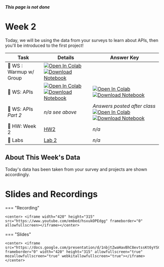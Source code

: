 ***This page is not done***



# Week 2



<!-- Todo add slides -->



Today, we will be using the data from your surveys to learn about APIs, then you'll be introduced to the first project!

<!-- Comment Out Answer Key -->

| **Task**                      | Details                                                      | Answer Key                                                   |
| ----------------------------- | ------------------------------------------------------------ | ------------------------------------------------------------ |
| :school: WS : Warmup w/ Group | [![Open In Colab](https://colab.research.google.com/assets/colab-badge.svg)](https://colab.research.google.com/github/christianfjung/Node-Pro/blob/master/content/week2/warmup.ipynb)  [![Download Notebook](https://files.christianfjung.com/buttons/DownloadIpynb.svg)](/week2/warmup.ipynb) | <!--[![Open In Colab](https://colab.research.google.com/assets/colab-badge.svg)](https://colab.research.google.com/github/christianfjung/Node-Pro/blob/master/content/week2/warmup-answers.ipynb)  [![Download Notebook](https://files.christianfjung.com/buttons/DownloadIpynb.svg)](/week2/warmup-answers.ipynb)--> |
| :school: WS: APIs             | [![Open In Colab](https://colab.research.google.com/assets/colab-badge.svg)](https://colab.research.google.com/github/christianfjung/Node-Pro/blob/master/content/week2/API.ipynb) [![Download Notebook](https://files.christianfjung.com/buttons/DownloadIpynb.svg)](/week2/API.ipynb) | [![Open In Colab](https://colab.research.google.com/assets/colab-badge.svg)](https://colab.research.google.com/github/christianfjung/Node-Pro/blob/master/content/week2/API-key.ipynb) [![Download Notebook](https://files.christianfjung.com/buttons/DownloadIpynb.svg)](/week2/API-key.ipynb) |
| :school: WS: APIs *Part 2*    | *n/a see above*                                              | *Answers posted after class* [![Open In Colab](https://colab.research.google.com/assets/colab-badge.svg)](https://colab.research.google.com/github/christianfjung/Node-Pro/blob/master/content/week2/API-part2-Key.ipynb) [![Download Notebook](https://files.christianfjung.com/buttons/DownloadIpynb.svg)](/week2/API-part2-Key.ipynb) |
| :school_satchel: HW: Week 2   | [HW2](/week2/hw2.md)                                         | *n/a*                                                        |
| :microscope: ​Labs             | [Lab 2](/week2/lab2.md)                                      | *n/a*                                                        |




## About This Week's  Data

Today's data has been taken from your survey and projects are shown accordingly. 





# Slides and Recordings

=== "Recording"

    <center> <iframe width="420" height="315" src="https://www.youtube.com/embed/hsxukOPEdgg" frameborder="0" allowfullscreen></iframe></center>

=== "Slides"

    <center> <iframe src="https://docs.google.com/presentation/d/1nbjtZwaHavBhC8evtssKt6yYSCSuGK8WotliftXKbDY/embed" frameborder="0" width="420" height="315" allowfullscreen="true" mozallowfullscreen="true" webkitallowfullscreen="true"></iframe> </center>

